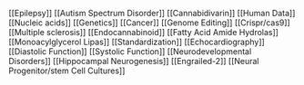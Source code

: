 [[Epilepsy]]
[[Autism Spectrum Disorder]]
[[Cannabidivarin]]
[[Human Data]]
[[Nucleic acids]]
[[Genetics]]
[[Cancer]]
[[Genome Editing]]
[[Crispr/cas9]]
[[Multiple sclerosis]]
[[Endocannabinoid]]
[[Fatty Acid Amide Hydrolas]]
[[Monoacylglycerol Lipas]]
[[Standardization]]
[[Echocardiography]]
[[Diastolic Function]]
[[Systolic Function]]
[[Neurodevelopmental Disorders]]
[[Hippocampal Neurogenesis]]
[[Engrailed-2]]
[[Neural Progenitor/stem Cell Cultures]]
